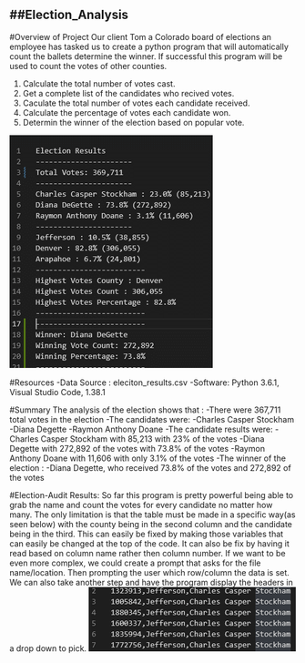 ##Election_Analysis
---
#Overview of Project
Our client Tom a Colorado board of elections an employee has tasked us to create a python program that will automatically count the ballets determine the winner. If successful this program will be used to count the votes of other counties. 
1.	Calculate the total number of votes cast. 
2.	Get a complete list of the candidates who recived votes.
3.	Caculate the total number of votes each candidate received. 
4.	Calculate the percentage of votes each candidate won. 
5.	Determin the winner of the election based on popular vote.

![Resources/Analysis_recources.png](Resources/Analysis_recources.png)

#Resources
-Data Source : eleciton_results.csv
-Software: Python 3.6.1, Visual Studio Code, 1.38.1

#Summary
The analysis of the election shows that : 
-There were 367,711 total votes in the election
-The candidates were:
	-Charles Casper Stockham
	-Diana Degette
	-Raymon Anthony Doane
-The candidate results were: 
	-Charles Casper Stockham with 85,213 with 23% of the votes
	-Diana Degette with 272,892 of the votes with 73.8% of the votes
	-Raymon Anthony Doane with 11,606 with only 3.1% of the votes
-The winner of the election :
-Diana Degette, who received 73.8% of the votes and 272,892 of the votes

#Election-Audit Results:
So far this program is pretty powerful being able to grab the name and count the votes for every candidate no matter how many. The only limitation is that the table must be made in a specific way(as seen below) with the county being in the second column and the candidate being in the third. This can easily be fixed by making those variables that can easily be changed at the top of the code. It can also be fix by having it read based on column name rather then column number. If we want to be even more complex, we could create a prompt that asks for the file name/location. Then prompting the user which row/column the data is set. We can also take another step and have the program display the headers in a drop down to pick. 
![Resources/Save_as_file.png](Resources/Save_as_file.png)
